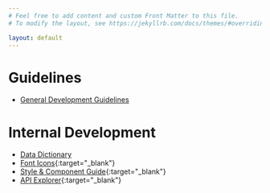 ```yaml
---
# Feel free to add content and custom Front Matter to this file.
# To modify the layout, see https://jekyllrb.com/docs/themes/#overriding-theme-defaults

layout: default
---
```


# Guidelines
- [General Development Guidelines](/guides/development)

# Internal Development

- [Data Dictionary](/docs/data-dictionary)
- [Font Icons](http://resources.tunga.io/tunga-assets/icons/latest/demo.html){:target="_blank"}
- [Style & Component Guide](http://sandbox.tunga.io/guide.html){:target="_blank"}
- [API Explorer](http://sandbox.tunga.io/api/docs){:target="_blank"}
